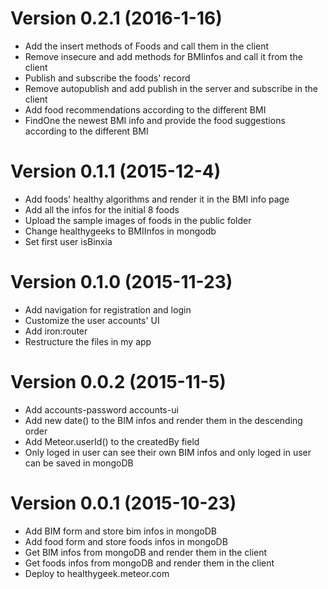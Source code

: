 # Version 0.2.1 (2016-1-16)

- Add the insert methods of Foods and call them in the client
- Remove insecure and add methods for BMIinfos and call it from the client
- Publish and subscribe the foods' record
- Remove autopublish and add publish in the server and subscribe in the client
- Add food recommendations according to the different BMI
- FindOne the newest BMI info and provide the food suggestions according to the different BMI

# Version 0.1.1 (2015-12-4)

- Add foods' healthy algorithms and render it in the BMI info page
- Add all the infos for the initial 8 foods
- Upload the sample images of foods in the public folder
- Change healthygeeks to BMIInfos in mongodb
- Set first user isBinxia

# Version 0.1.0 (2015-11-23)

- Add navigation for registration and login
- Customize the user accounts' UI
- Add iron:router
- Restructure the files in my app

# Version 0.0.2 (2015-11-5)

- Add accounts-password accounts-ui
- Add new date() to the BIM infos and render them in the descending order
- Add Meteor.userId() to the createdBy field
- Only loged in user can see their own BIM infos and only loged in user can be saved in mongoDB


# Version 0.0.1 (2015-10-23)

- Add BIM form and store bim infos in mongoDB
- Add food form and store foods infos in mongoDB
- Get BIM infos from mongoDB and render them in the client
- Get foods infos from mongoDB and render them in the client
- Deploy to healthygeek.meteor.com
